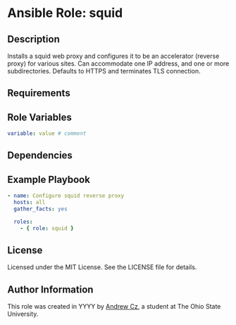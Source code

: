# Ansible Role: squid

## Description

Installs a squid web proxy and configures it to be an accelerator (reverse proxy) for various sites. Can accommodate one IP address, and one or more subdirectories. Defaults to HTTPS and terminates TLS connection.

## Requirements


## Role Variables

```yaml
variable: value # comment
```

## Dependencies



## Example Playbook

```yaml
- name: Configure squid reverse proxy
  hosts: all
  gather_facts: yes

  roles:
    - { role: squid }
```

## License

Licensed under the MIT License. See the LICENSE file for details.

## Author Information

This role was created in YYYY by [Andrew Cz](https://hobbithole.blue), a student at The Ohio State University.
